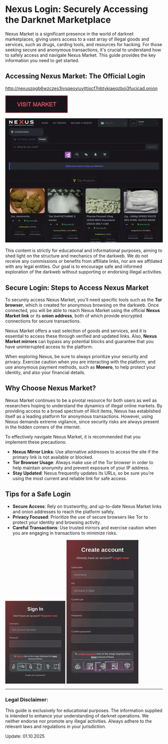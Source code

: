 # Nexus Login: Securely Accessing the Darknet Marketplace

Nexus Market is a significant presence in the world of darknet marketplaces, giving users access to a vast array of illegal goods and services, such as drugs, carding tools, and resources for hacking. For those seeking secure and anonymous transactions, it's crucial to understand how to safely access and navigate Nexus Market. This guide provides the key information you need to get started.

## Accessing Nexus Market: The Official Login

http://nexuszpgb6wzczes3jvsqeoyiuvjttjscf7nbtvkiaeqzboj3fucjcad.onion

[<img src="/settings/area.webp" width="200">](http://nexuszpgb6wzczes3jvsqeoyiuvjttjscf7nbtvkiaeqzboj3fucjcad.onion)

<a href="http://nexuszpgb6wzczes3jvsqeoyiuvjttjscf7nbtvkiaeqzboj3fucjcad.onion"><img src="/settings/page.webp" alt="image" style="max-width: 100%;"></a>

This content is strictly for educational and informational purposes, aiming to shed light on the structure and mechanics of the darkweb. We do not receive any commissions or benefits from affiliate links, nor are we affiliated with any legal entities. Our goal is to encourage safe and informed exploration of the darkweb without supporting or endorsing illegal activities.

## Secure Login: Steps to Access Nexus Market

To securely access Nexus Market, you’ll need specific tools such as the **Tor browser**, which is created for anonymous browsing on the darkweb. Once connected, you will be able to reach Nexus Market using the official **Nexus Market link** or its **onion address**, both of which provide encrypted connections for secure transactions.

Nexus Market offers a vast selection of goods and services, and it is essential to access these through verified and updated links. Also, **Nexus Market mirrors** can bypass any potential blocks and guarantee that you have uninterrupted access to the platform.

When exploring Nexus, be sure to always prioritize your security and privacy. Exercise caution when you are interacting with the platform, and use anonymous payment methods, such as **Monero**, to help protect your identity, and also your financial details.

## Why Choose Nexus Market?

Nexus Market continues to be a pivotal resource for both users as well as researchers hoping to understand the dynamics of illegal online markets. By providing access to a broad spectrum of illicit items, Nexus has established itself as a leading platform for anonymous transactions. However, using Nexus demands extreme vigilance, since security risks are always present in the hidden corners of the internet.

To effectively navigate Nexus Market, it is recommended that you implement these precautions:

-   **Nexus Mirror Links**: Use alternative addresses to access the site if the primary link is not available or blocked.
-   **Tor Browser Usage**: Always make use of the Tor browser in order to help maintain anonymity and prevent exposure of your IP address.
-   **Stay Updated**: Nexus frequently updates its URLs, so be sure you're using the most current and reliable link for safe access.

## Tips for a Safe Login

-   **Secure Access**: Rely on trustworthy, and up-to-date Nexus Market links and onion addresses to reach the platform safely.
-   **Privacy Focused**: Prioritize the use of secure browsers like Tor to protect your identity and browsing activity.
-   **Careful Transactions**: Use trusted mirrors and exercise caution when you are engaging in transactions to minimize risks.

<a href="http://nexuszpgb6wzczes3jvsqeoyiuvjttjscf7nbtvkiaeqzboj3fucjcad.onion"><img src="/settings/init.webp" alt="image" style="max-width: 100%;"></a>
<a href="http://nexuszpgb6wzczes3jvsqeoyiuvjttjscf7nbtvkiaeqzboj3fucjcad.onion"><img src="/settings/opaque.webp" alt="image" style="max-width: 100%;"></a>

---

### Legal Disclaimer:

This guide is exclusively for educational purposes. The information supplied is intended to enhance your understanding of darknet operations. We neither endorse nor promote any illegal activities. Always adhere to the relevant laws and regulations in your jurisdiction.



Update:  01.10.2025